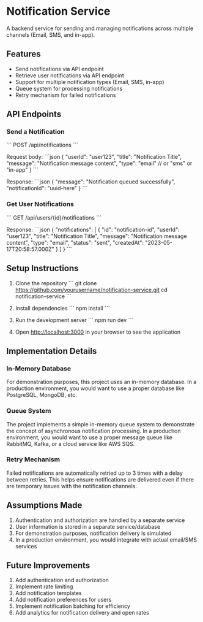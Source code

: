 # Notification Service

A backend service for sending and managing notifications across multiple channels (Email, SMS, and in-app).

## Features

- Send notifications via API endpoint
- Retrieve user notifications via API endpoint
- Support for multiple notification types (Email, SMS, in-app)
- Queue system for processing notifications
- Retry mechanism for failed notifications

## API Endpoints

### Send a Notification

\`\`\`
POST /api/notifications
\`\`\`

Request body:
\`\`\`json
{
  "userId": "user123",
  "title": "Notification Title",
  "message": "Notification message content",
  "type": "email" // or "sms" or "in-app"
}
\`\`\`

Response:
\`\`\`json
{
  "message": "Notification queued successfully",
  "notificationId": "uuid-here"
}
\`\`\`

### Get User Notifications

\`\`\`
GET /api/users/{id}/notifications
\`\`\`

Response:
\`\`\`json
{
  "notifications": [
    {
      "id": "notification-id",
      "userId": "user123",
      "title": "Notification Title",
      "message": "Notification message content",
      "type": "email",
      "status": "sent",
      "createdAt": "2023-05-17T20:58:57.000Z"
    }
  ]
}
\`\`\`

## Setup Instructions

1. Clone the repository
   \`\`\`
   git clone https://github.com/yourusername/notification-service.git
   cd notification-service
   \`\`\`

2. Install dependencies
   \`\`\`
   npm install
   \`\`\`

3. Run the development server
   \`\`\`
   npm run dev
   \`\`\`

4. Open [http://localhost:3000](https://v0-assignment-recreation.vercel.app/) in your browser to see the application

## Implementation Details

### In-Memory Database

For demonstration purposes, this project uses an in-memory database. In a production environment, you would want to use a proper database like PostgreSQL, MongoDB, etc.

### Queue System

The project implements a simple in-memory queue system to demonstrate the concept of asynchronous notification processing. In a production environment, you would want to use a proper message queue like RabbitMQ, Kafka, or a cloud service like AWS SQS.

### Retry Mechanism

Failed notifications are automatically retried up to 3 times with a delay between retries. This helps ensure notifications are delivered even if there are temporary issues with the notification channels.

## Assumptions Made

1. Authentication and authorization are handled by a separate service
2. User information is stored in a separate service/database
3. For demonstration purposes, notification delivery is simulated
4. In a production environment, you would integrate with actual email/SMS services

## Future Improvements

1. Add authentication and authorization
2. Implement rate limiting
3. Add notification templates
4. Add notification preferences for users
5. Implement notification batching for efficiency
6. Add analytics for notification delivery and open rates
